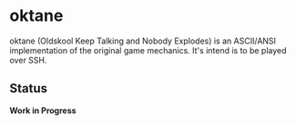 # oktane

oktane (Oldskool Keep Talking and Nobody Explodes) is an ASCII/ANSI
implementation of the original game mechanics. It's intend is to be
played over SSH.


## Status

**Work in Progress**
